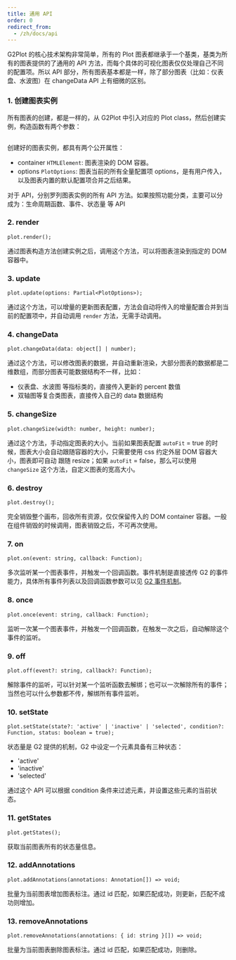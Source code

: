 ```yaml
---
title: 通用 API
order: 0
redirect_from:
  - /zh/docs/api
---
```


G2Plot 的核心技术架构非常简单，所有的 Plot 图表都继承于一个基类，基类为所有的图表提供的了通用的 API 方法，而每个具体的可视化图表仅仅处理自己不同的配置项。所以 API 部分，所有图表基本都是一样，除了部分图表（比如：仪表盘、水波图）在 changeData API 上有细微的区别。

### 1. 创建图表实例

所有图表的创建，都是一样的，从 G2Plot 中引入对应的 Plot class，然后创建实例，构造函数有两个参数：

```ts
```

创建好的图表实例，都具有两个公开属性：

*   container `HTMLElement`: 图表渲染的 DOM 容器。
*   options `PlotOptions`: 图表当前的所有全量配置项 options，是有用户传入，以及图表内置的默认配置项合并之后结果。

对于 API，分别罗列图表实例的所有 API 方法。如果按照功能分类，主要可以分成为：生命周期函数、事件、状态量 等 API

### 2. render

```sign
plot.render();
```

通过图表构造方法创建实例之后，调用这个方法，可以将图表渲染到指定的 DOM 容器中。

### 3. update

```sign
plot.update(options: Partial<PlotOptions>);
```

通过这个方法，可以增量的更新图表配置，方法会自动将传入的增量配置合并到当前的配置项中，并自动调用 `render` 方法，无需手动调用。

### 4. changeData

```sign
plot.changeData(data: object[] | number);
```

通过这个方法，可以修改图表的数据，并自动重新渲染，大部分图表的数据都是二维数组，而部分图表可能数据结构不一样，比如：

*   仪表盘、水波图 等指标类的，直接传入更新的 percent 数值
*   双轴图等复合类图表，直接传入自己的 data 数据结构

<playground path="dynamic-plots/basic/demo/dynamic-spline.ts" rid="rect"></playground>

### 5. changeSize

```sign
plot.changeSize(width: number, height: number);
```

通过这个方法，手动指定图表的大小。当前如果图表配置 `autoFit` = true 的时候，图表大小会自动跟随容器的大小，只需要使用 css 约定外层 DOM 容器大小，图表即可自动 跟随 resize；如果 `autoFit` = false，那么可以使用 `changeSize` 这个方法，自定义图表的宽高大小。

### 6. destroy

```sign
plot.destroy();
```

完全销毁整个画布，回收所有资源，仅仅保留传入的 DOM container 容器。一般在组件销毁的时候调用，图表销毁之后，不可再次使用。

### 7. on

```sign
plot.on(event: string, callback: Function);
```

多次监听某一个图表事件，并触发一个回调函数。事件机制是直接透传 G2 的事件能力，具体所有事件列表以及回调函数参数可以见 [G2 事件机制](https://g2.antv.vision/zh/docs/api/general/event)。

### 8. once

```sign
plot.once(event: string, callback: Function);
```

监听一次某一个图表事件，并触发一个回调函数，在触发一次之后，自动解除这个事件的监听。

### 9. off

```sign
plot.off(event?: string, callback?: Function);
```

解除事件的监听，可以针对某一个监听函数去解绑；也可以一次解除所有的事件；当然也可以什么参数都不传，解绑所有事件监听。

### 10. setState

```sign
plot.setState(state?: 'active' | 'inactive' | 'selected', condition?: Function, status: boolean = true);
```

状态量是 G2 提供的机制，G2 中设定一个元素具备有三种状态：

*   'active'
*   'inactive'
*   'selected'

通过这个 API 可以根据 condition 条件来过滤元素，并设置这些元素的当前状态。

### 11. getStates

```sign
plot.getStates();
```

获取当前图表所有的状态量信息。

### 12. addAnnotations

```sign
plot.addAnnotations(annotations: Annotation[]) => void;
```

批量为当前图表增加图表标注。通过 id 匹配，如果匹配成功，则更新，匹配不成功则增加。

 <!-- <playground path="dynamic-plots/basic/demo/dynamic-spline.ts" rid="addAnnotations"></playground> -->

### 13. removeAnnotations

```sign
plot.removeAnnotations(annotations: { id: string }[]) => void;
```

批量为当前图表删除图表标注。通过 id 匹配，如果匹配成功，则删除。
